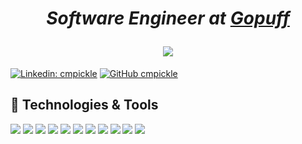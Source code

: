<h1 align="center">
  <p><em>Software Engineer at <a href="https://gopuff.com/go">Gopuff</a></em></p>
  <a target="_blank" href="https://github.com/cmpickle">
    <img align="center" src="https://github-readme-stats.vercel.app/api?username=cmpickle&show_icons=true&theme=synthwave&count_private=true&hide=stars" />
  </a>
</h1>

[![Linkedin: cmpickle](https://img.shields.io/badge/-cmpickle-blue?style=flat-square&logo=Linkedin&logoColor=white&link=https://www.linkedin.com/in/cmpickle/)](https://www.linkedin.com/in/cmpickle/)
[![GitHub cmpickle](https://img.shields.io/github/followers/cmpickle?label=follow&style=social)](https://github.com/cmpickle)

## 🔧 Technologies & Tools

![](https://img.shields.io/badge/OS-Linux-informational?style=flat&logo=linux&logoColor=white&color=6aa6f8)
![](https://img.shields.io/badge/Editor-VS_Code-informational?style=flat&logo=visual-studio-code&logoColor=white&color=6aa6f8)
![](https://img.shields.io/badge/Code-JavaScript-informational?style=flat&logo=javascript&logoColor=white&color=6aa6f8)
![](https://img.shields.io/badge/Code-CSharp-informational?style=flat&logo=csharp&logoColor=white&color=6aa6f8)
![](https://img.shields.io/badge/Code-Golang-informational?style=flat&logo=go&logoColor=white&color=6aa6f8)
![](https://img.shields.io/badge/Code-React-informational?style=flat&logo=react&logoColor=white&color=6aa6f8)
![](https://img.shields.io/badge/Code-Python-informational?style=flat&logo=python&logoColor=white&color=6aa6f8)
![](https://img.shields.io/badge/Shell-Bash-informational?style=flat&logo=gnu-bash&logoColor=white&color=6aa6f8)
![](https://img.shields.io/badge/Tools-PostgreSQL-informational?style=flat&logo=postgresql&logoColor=white&color=6aa6f8)
![](https://img.shields.io/badge/Tools-Docker-informational?style=flat&logo=docker&logoColor=white&color=6aa6f8)
![](https://img.shields.io/badge/Tools-Kubernetes-informational?style=flat&logo=kubernetes&logoColor=white&color=6aa6f8)
